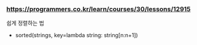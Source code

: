 
### https://programmers.co.kr/learn/courses/30/lessons/12915

쉽게 정렬하는 법
- sorted(strings, key=lambda string: string[n:n+1])

